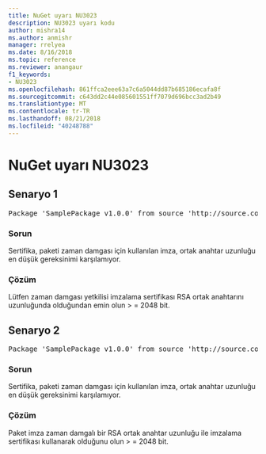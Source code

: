 ```yaml
---
title: NuGet uyarı NU3023
description: NU3023 uyarı kodu
author: mishra14
ms.author: anmishr
manager: rrelyea
ms.date: 8/16/2018
ms.topic: reference
ms.reviewer: anangaur
f1_keywords:
- NU3023
ms.openlocfilehash: 861ffca2eee63a7c6a5044dd87b685186ecafa8f
ms.sourcegitcommit: c643dd2c44e085601551ff7079d696bcc3ad2b49
ms.translationtype: MT
ms.contentlocale: tr-TR
ms.lasthandoff: 08/21/2018
ms.locfileid: "40248788"
---
```

# <a name="nuget-warning-nu3023"></a>NuGet uyarı NU3023

## <a name="scenario-1"></a>Senaryo 1

<pre>Package 'SamplePackage v1.0.0' from source 'http://source.com/index.json': The timestamp certificate does not meet a minimum public key length requirement.</pre>

### <a name="issue"></a>Sorun

Sertifika, paketi zaman damgası için kullanılan imza, ortak anahtar uzunluğu en düşük gereksinimi karşılamıyor.


### <a name="solution"></a>Çözüm

Lütfen zaman damgası yetkilisi imzalama sertifikası RSA ortak anahtarını uzunluğunda olduğundan emin olun > = 2048 bit.



## <a name="scenario-2"></a>Senaryo 2

<pre>Package 'SamplePackage v1.0.0' from source 'http://source.com/index.json': The primary signature's timestamp certificate does not meet a minimum public key length requirement.</pre>

### <a name="issue"></a>Sorun

Sertifika, paketi zaman damgası için kullanılan imza, ortak anahtar uzunluğu en düşük gereksinimi karşılamıyor.


### <a name="solution"></a>Çözüm

Paket imza zaman damgalı bir RSA ortak anahtar uzunluğu ile imzalama sertifikası kullanarak olduğunu olun > = 2048 bit.



